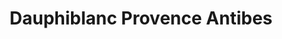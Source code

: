 ---
title: "Dauphiblanc Provence Antibes"
url: /antibes/dauphiblanc-provence-antibes/
shop: Wäscherei
---
